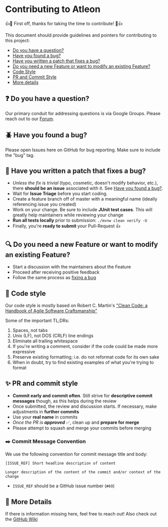 # Contributing to Atleon

:+1::tada: First off, thanks for taking the time to contribute! :tada::+1:

This document should provide guidelines and pointers for contributing to this project:

 - [Do you have a question?](#question-do-you-have-a-question)
 - [Have you found a bug?](#beetle-have-you-found-a-bug)
 - [Have you written a patch that fixes a bug?](#wrench-have-you-written-a-patch-that-fixes-a-bug)
 - [Do you need a new Feature or want to modify an existing Feature?](#mag-do-you-need-a-new-feature-or-want-to-modify-an-existing-feature)
 - [Code Style](#art-code-style)
 - [PR and Commit Style](#sparkles-pr-and-commit-style)
 - [More details](#speech_balloon-more-details)

## :question: Do you have a question?

Our primary conduit for addressing questions is via Google Groups. Please reach out to our [Forum](TODO).

## :beetle: Have you found a bug?

Please open Issues here on GitHub for bug reporting. Make sure to include the "bug" tag.

## :wrench: Have you written a patch that fixes a bug?

 - _Unless the fix is trivial_ (typo, cosmetic, doesn't modify behavior, etc.), there **should be an issue** associated with it. See [Have you found a bug?](#beetle-have-you-found-a-bug).
 - Wait for **Issue Triage** before you start coding.
 - Create a feature branch off of master with a meaningful name (ideally referencing issue you created)
 - Work on your change. Be sure to include **JUnit test cases**. This will greatly help maintainers while reviewing your change
 - **Run all tests locally** prior to submission: `./mvnw clean verify -U`
 - Finally, you're **ready to submit** your Pull-Request :+1:

## :mag: Do you need a new Feature or want to modify an existing Feature?

 - Start a discussion with the maintainers about the Feature
 - Proceed after receiving positive feedback
 - Follow the same process as [fixing a bug](#wrench-have-you-written-a-patch-that-fixes-a-bug)

## :art: Code style

Our code style is mostly based on Robert C. Martin's ["Clean Code: a Handbook of Agile Software Craftsmanship"](https://www.amazon.com/s?k=robert+martin+clean+code)

Some of the important TL;DRs:
1. Spaces, not tabs
1. Unix (LF), not DOS (CRLF) line endings
1. Eliminate all trailing whitespace
1. If you're writing a comment, consider if the code could be made more expressive
1. Preserve existing formatting; i.e. do not reformat code for its own sake
1. When in doubt, try to find existing examples of what you're trying to format

## :sparkles: PR and commit style

 - **Commit early and commit often**. Still strive for **descriptive commit messages** though, as this helps during the review
 - Once submitted, the review and discussion starts. If necessary, make adjustments in **further commits**
 - Use your **real name** in commits
 - _Once the PR is **approved**_ :white_check_mark:, clean up and **prepare for merge**
 - Please attempt to squash and merge your commits before merging

### :black_nib: Commit Message Convention

We use the following convention for commit message title and body:

```
[ISSUE_REF] Short headline description of content

Longer description of the content of the commit and/or context of the change
```

 - `ISSUE_REF` should be a GitHub issue number (`#69`)

## :speech_balloon: More Details

If there is information missing here, feel free to reach out! Also check out the [GitHub Wiki](../../wiki)
